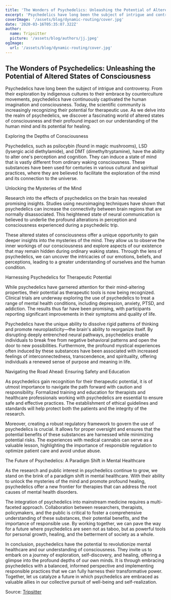 ```yaml
---
title: 'The Wonders of Psychedelics: Unleashing the Potential of Altered States of Consciousness'
excerpt: 'Psychedelics have long been the subject of intrigue and controversy. From their exploration by indigenous cultures to their embrace by counterculture movements, psychedelics have continuously captivated the human imagination and consciousness.'
coverImage: '/assets/blog/dynamic-routing/cover.jpg'
date: '2020-03-16T05:35:07.322Z'
author:
  name: Tripsitter
  picture: '/assets/blog/authors/jj.jpeg'
ogImage:
  url: '/assets/blog/dynamic-routing/cover.jpg'
---
```


## The Wonders of Psychedelics: Unleashing the Potential of Altered States of Consciousness

Psychedelics have long been the subject of intrigue and controversy. From their exploration by indigenous cultures to their embrace by counterculture movements, psychedelics have continuously captivated the human imagination and consciousness. Today, the scientific community is increasingly recognizing their potential for therapeutic use. As we delve into the realm of psychedelics, we discover a fascinating world of altered states of consciousness and their profound impact on our understanding of the human mind and its potential for healing.

Exploring the Depths of Consciousness

Psychedelics, such as psilocybin (found in magic mushrooms), LSD (lysergic acid diethylamide), and DMT (dimethyltryptamine), have the ability to alter one's perception and cognition. They can induce a state of mind that is vastly different from ordinary waking consciousness. These substances have been used for centuries in various cultural and spiritual practices, where they are believed to facilitate the exploration of the mind and its connection to the universe.

Unlocking the Mysteries of the Mind

Research into the effects of psychedelics on the brain has revealed promising insights. Studies using neuroimaging techniques have shown that psychedelics can increase the connectivity between brain regions that are normally disassociated. This heightened state of neural communication is believed to underlie the profound alterations in perception and consciousness experienced during a psychedelic trip.

These altered states of consciousness offer a unique opportunity to gain deeper insights into the mysteries of the mind. They allow us to observe the inner workings of our consciousness and explore aspects of our existence that may remain hidden during ordinary waking states. Through the lens of psychedelics, we can uncover the intricacies of our emotions, beliefs, and perceptions, leading to a greater understanding of ourselves and the human condition.

Harnessing Psychedelics for Therapeutic Potential

While psychedelics have garnered attention for their mind-altering properties, their potential as therapeutic tools is now being recognized. Clinical trials are underway exploring the use of psychedelics to treat a range of mental health conditions, including depression, anxiety, PTSD, and addiction. The results thus far have been promising, with participants reporting significant improvements in their symptoms and quality of life.

Psychedelics have the unique ability to dissolve rigid patterns of thinking and promote neuroplasticity—the brain's ability to reorganize itself. By disrupting deeply entrenched neural pathways, psychedelics enable individuals to break free from negative behavioral patterns and open the door to new possibilities. Furthermore, the profound mystical experiences often induced by these substances have been associated with increased feelings of interconnectedness, transcendence, and spirituality, offering individuals a renewed sense of purpose and meaning in life.

Navigating the Road Ahead: Ensuring Safety and Education

As psychedelics gain recognition for their therapeutic potential, it is of utmost importance to navigate the path forward with caution and responsibility. Formalized training and education for therapists and healthcare professionals working with psychedelics are essential to ensure safe and effective practices. The establishment of ethical guidelines and standards will help protect both the patients and the integrity of the research.

Moreover, creating a robust regulatory framework to govern the use of psychedelics is crucial. It allows for proper oversight and ensures that the potential benefits of these substances are harnessed while minimizing potential risks. The experiences with medical cannabis can serve as a valuable lesson, highlighting the importance of responsible regulation to optimize patient care and avoid undue abuse.

The Future of Psychedelics: A Paradigm Shift in Mental Healthcare

As the research and public interest in psychedelics continue to grow, we stand on the brink of a paradigm shift in mental healthcare. With their ability to unlock the mysteries of the mind and promote profound healing, psychedelics offer a new frontier for therapies that can address the root causes of mental health disorders.

The integration of psychedelics into mainstream medicine requires a multi-faceted approach. Collaboration between researchers, therapists, policymakers, and the public is critical to foster a comprehensive understanding of these substances, their potential benefits, and the importance of responsible use. By working together, we can pave the way for a future where psychedelics are seen not as taboo, but as powerful tools for personal growth, healing, and the betterment of society as a whole.

In conclusion, psychedelics have the potential to revolutionize mental healthcare and our understanding of consciousness. They invite us to embark on a journey of exploration, self-discovery, and healing, offering a glimpse into the profound depths of our own minds. It is through embracing psychedelics with a balanced, informed perspective and implementing responsible practices that we can fully harness their transformative power. Together, let us catalyze a future in which psychedelics are embraced as valuable allies in our collective pursuit of well-being and self-realization.

Source: [Tripsitter](https://tripsitter.com/)
